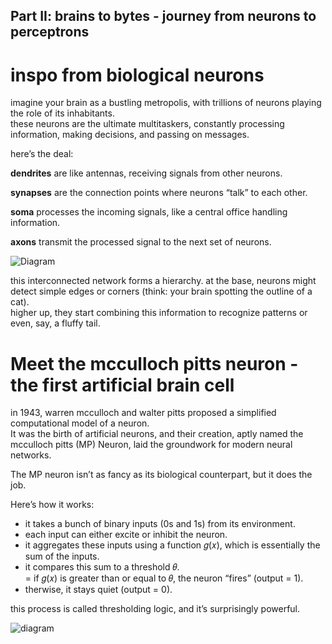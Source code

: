 ## Part II: brains to bytes - journey from neurons to perceptrons

# inspo from biological neurons
imagine your brain as a bustling metropolis, with trillions of neurons playing the role of its inhabitants. <br>
these neurons are the ultimate multitaskers, constantly processing information, making decisions, and passing on messages.

here’s the deal:

**dendrites** are like antennas, receiving signals from other neurons. 

**synapses** are the connection points where neurons “talk” to each other. 

**soma** processes the incoming signals, like a central office handling information. 

**axons** transmit the processed signal to the next set of neurons.

![Diagram](https://miro.medium.com/v2/resize:fit:1400/1*K1ee1SzB0lxjIIo7CGI7LQ.png)

this interconnected network forms a hierarchy. at the base, neurons might detect simple edges or corners (think: your brain spotting the outline of a cat). <br>
higher up, they start combining this information to recognize patterns or even, say, a fluffy tail.

# Meet the mcculloch pitts neuron - the first artificial brain cell
in 1943, warren mcculloch and walter pitts proposed a simplified computational model of a neuron. <br>
It was the birth of artificial neurons, and their creation, aptly named the mcculloch pitts (MP) Neuron, laid the groundwork for modern neural networks.

The MP neuron isn’t as fancy as its biological counterpart, but it does the job. 

Here’s how it works:

- it takes a bunch of binary inputs (0s and 1s) from its environment. <br>
- each input can either excite or inhibit the neuron. <br>
- it aggregates these inputs using a function 𝑔(𝑥), which is essentially the sum of the inputs. <br>
- it compares this sum to a threshold 𝜃.<br>
= if 𝑔(𝑥) is greater than or equal to 𝜃, the neuron “fires” (output = 1).<br>
- therwise, it stays quiet (output = 0).<br>

this process is called thresholding logic, and it’s surprisingly powerful.

![diagram](https://miro.medium.com/v2/resize:fit:738/1*fDHlg9iNo0LLK4czQqqO9A.png)
